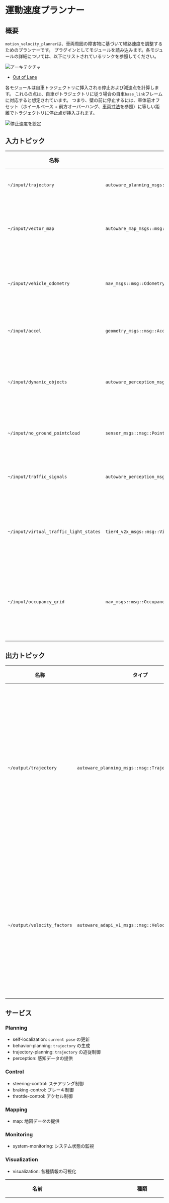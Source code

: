 # 運動速度プランナー

## 概要

`motion_velocity_planner`は、車両周囲の障害物に基づいて経路速度を調整するためのプランナーです。
プラグインとしてモジュールを読み込みます。各モジュールの詳細については、以下にリストされているリンクを参照してください。

![アーキテクチャ](./docs/MotionVelocityPlanner-InternalInterface.drawio.svg)

- [Out of Lane](../autoware_motion_velocity_out_of_lane_module/README.md)

各モジュールは自車トラジェクトリに挿入される停止および減速点を計算します。
これらの点は、自車がトラジェクトリに従う場合の自車`base_link`フレームに対応すると想定されています。
つまり、壁の前に停止するには、車体前オフセット（ホイールベース + 前方オーバーハング、[車両寸法](https://autowarefoundation.github.io/autoware-documentation/main/design/autoware-interfaces/components/vehicle-dimensions/)を参照）に等しい距離でトラジェクトリに停止点が挿入されます。

![停止速度を設定](./docs/set_stop_velocity.drawio.svg)

## 入力トピック

| 名称                                | 型                                              | 説明                       |
| ------------------------------- | ----------------------------------------------- | ---------------------------- |
| `~/input/trajectory`             | `autoware_planning_msgs::msg::Trajectory`     | 入力軌道                   |
| `~/input/vector_map`             | `autoware_map_msgs::msg::LaneletMapBin`         | ベクターマップ               |
| `~/input/vehicle_odometry`       | `nav_msgs::msg::Odometry`                      | 自車位置と速度               |
| `~/input/accel`                  | `geometry_msgs::msg::AccelWithCovarianceStamped` | 自車加速度                 |
| `~/input/dynamic_objects`        | `autoware_perception_msgs::msg::PredictedObjects` | 動的オブジェクト             |
| `~/input/no_ground_pointcloud`   | `sensor_msgs::msg::PointCloud2`                 | 障害物点群                 |
| `~/input/traffic_signals`        | `autoware_perception_msgs::msg::TrafficLightGroupArray` | 交通信号状態               |
| `~/input/virtual_traffic_light_states` | `tier4_v2x_msgs::msg::VirtualTrafficLightStateArray` | 仮想交通信号状態           |
| `~/input/occupancy_grid`         | `nav_msgs::msg::OccupancyGrid`                  | オキュパンシグリッド         |

## 出力トピック

| 名称 | タイプ | 説明 |
|---|---|---|
| `~/output/trajectory` | `autoware_planning_msgs::msg::Trajectory` | 速度プロファイルを更新したエゴトラジェクトリ |
| `~/output/velocity_factors` | `autoware_adapi_v1_msgs::msg::VelocityFactorsArray` | エゴの速度プロファイルを変化させる要因 |

## サービス

### Planning
- self-localization: `current pose` の更新
- behavior-planning: `trajectory` の生成
- trajectory-planning: `trajectory` の追従制御
- perception: 感知データの提供

### Control
- steering-control: ステアリング制御
- braking-control: ブレーキ制御
- throttle-control: アクセル制御

### Mapping
- map: 地図データの提供

### Monitoring
- system-monitoring: システム状態の監視

### Visualization
- visualization: 各種情報の可視化

| 名前 | 種類 | 説明 |
|---|---|---|
| `~/service/load_plugin` | autoware_motion_velocity_planner_node::srv::LoadPlugin | プラグインのロードをリクエスト |
| `~/service/unload_plugin` | autoware_motion_velocity_planner_node::srv::UnloadPlugin | プラグインのアンロードをリクエスト |

## ノードパラメータ

| パラメータ        | 型             | 説明            |
| ---------------- | ---------------- | ---------------------- |
| `launch_modules` | vector\<string\> | 起動するモジュールの名前 |

加えて、以下のパラメータをノードに提供する必要があります。

- [最近接探索パラメータ](https://github.com/autowarefoundation/autoware_launch/blob/main/autoware_launch/config/planning/scenario_planning/common/nearest_search.param.yaml)
- [車両情報パラメータ](https://github.com/autowarefoundation/sample_vehicle_launch/blob/main/sample_vehicle_description/config/vehicle_info.param.yaml)
- [一般的なPlanningパラメータ](https://github.com/autowarefoundation/autoware_launch/blob/main/autoware_launch/config/planning/scenario_planning/common/common.param.yaml)
- [Smootherパラメータ](https://autowarefoundation.github.io/autoware.universe/main/planning/autoware_velocity_smoother/#parameters)
- ロードされる各プラグインのパラメータ


